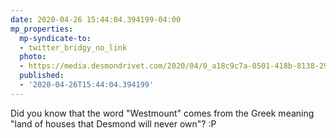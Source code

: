 ```yaml
---
date: 2020-04-26 15:44:04.394199-04:00
mp_properties:
  mp-syndicate-to:
  - twitter_bridgy_no_link
  photo:
  - https://media.desmondrivet.com/2020/04/0_a18c9c7a-0501-418b-8138-290621eed085.jpg
  published:
  - '2020-04-26T15:44:04.394199'
---
```


Did you know that the word "Westmount" comes from the Greek meaning "land of houses that Desmond will never own"? :P